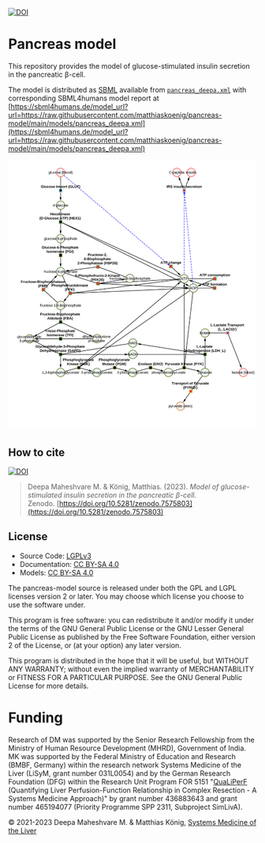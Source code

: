 [![DOI](https://zenodo.org/badge/DOI/10.5281/zenodo.7575803.svg)](https://doi.org/10.5281/zenodo.7575803)

# Pancreas model
This repository provides the model of glucose-stimulated insulin secretion in the pancreatic β-cell.

The model is distributed as [SBML](http://sbml.org) available from [`pancreas_deepa.xml`](./models/pancreas_deepa.xml) with 
corresponding SBML4humans model report at [https://sbml4humans.de/model_url?url=https://raw.githubusercontent.com/matthiaskoenig/pancreas-model/main/models/pancreas_deepa.xml](https://sbml4humans.de/model_url?url=https://raw.githubusercontent.com/matthiaskoenig/pancreas-model/main/models/pancreas_deepa.xml)

![model overview](./models/pancreas_deepa.png)

## How to cite
[![DOI](https://zenodo.org/badge/DOI/10.5281/zenodo.7575803.svg)](https://doi.org/10.5281/zenodo.7575803)

> Deepa Maheshvare M. & König, Matthias. (2023). 
> *Model of glucose-stimulated insulin secretion in the pancreatic β-cell.*   
> Zenodo. [https://doi.org/10.5281/zenodo.7575803](https://doi.org/10.5281/zenodo.7575803)

## License

* Source Code: [LGPLv3](http://opensource.org/licenses/LGPL-3.0)
* Documentation: [CC BY-SA 4.0](http://creativecommons.org/licenses/by-sa/4.0/)
* Models: [CC BY-SA 4.0](http://creativecommons.org/licenses/by-sa/4.0/)

The pancreas-model source is released under both the GPL and LGPL licenses version 2 or
later. You may choose which license you choose to use the software under.

This program is free software: you can redistribute it and/or modify it under
the terms of the GNU General Public License or the GNU Lesser General Public
License as published by the Free Software Foundation, either version 2 of the
License, or (at your option) any later version.

This program is distributed in the hope that it will be useful, but WITHOUT ANY
WARRANTY; without even the implied warranty of MERCHANTABILITY or FITNESS FOR A
PARTICULAR PURPOSE. See the GNU General Public License for more details.

Funding
=======
Research of DM was supported by the Senior Research Fellowship from the Ministry of Human Resource Development (MHRD), Government of India. MK was supported by the Federal Ministry of Education and Research (BMBF, Germany) within the research network Systems Medicine of the Liver (LiSyM, grant number 031L0054) and by the German Research Foundation (DFG) within the Research Unit Program FOR 5151 "[QuaLiPerF](https://qualiperf.de) (Quantifying Liver Perfusion-Function Relationship in Complex Resection - A Systems Medicine Approach)" by grant number 436883643 and grant number 465194077 (Priority Programme SPP 2311, Subproject SimLivA).

© 2021-2023 Deepa Maheshvare M. & Matthias König, [Systems Medicine of the Liver](https://livermetabolism.com)
